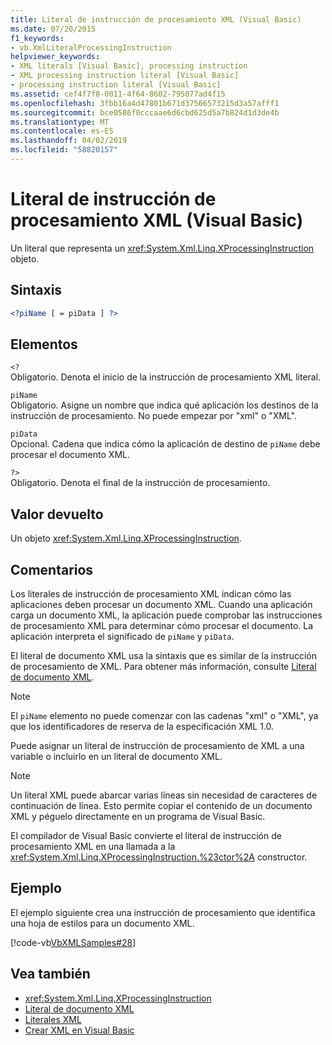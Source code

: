 ```yaml
---
title: Literal de instrucción de procesamiento XML (Visual Basic)
ms.date: 07/20/2015
f1_keywords:
- vb.XmlLiteralProcessingInstruction
helpviewer_keywords:
- XML literals [Visual Basic], processing instruction
- XML processing instruction literal [Visual Basic]
- processing instruction literal [Visual Basic]
ms.assetid: cef4f7f8-0011-4f64-8602-795077ad4f15
ms.openlocfilehash: 3fbb16a4d47801b671d37566573215d3a57afff1
ms.sourcegitcommit: bce0586f0cccaae6d6cbd625d5a7b824d1d3de4b
ms.translationtype: MT
ms.contentlocale: es-ES
ms.lasthandoff: 04/02/2019
ms.locfileid: "58820157"
---
```

# <a name="xml-processing-instruction-literal-visual-basic"></a>Literal de instrucción de procesamiento XML (Visual Basic)
Un literal que representa un <xref:System.Xml.Linq.XProcessingInstruction> objeto.  
  
## <a name="syntax"></a>Sintaxis  
  
```xml  
<?piName [ = piData ] ?>  
```  
  
## <a name="parts"></a>Elementos  
 `<?`  
 Obligatorio. Denota el inicio de la instrucción de procesamiento XML literal.  
  
 `piName`  
 Obligatorio. Asigne un nombre que indica qué aplicación los destinos de la instrucción de procesamiento. No puede empezar por "xml" o "XML".  
  
 `piData`  
 Opcional. Cadena que indica cómo la aplicación de destino de `piName` debe procesar el documento XML.  
  
 `?>`  
 Obligatorio. Denota el final de la instrucción de procesamiento.  
  
## <a name="return-value"></a>Valor devuelto  
 Un objeto <xref:System.Xml.Linq.XProcessingInstruction>.  
  
## <a name="remarks"></a>Comentarios  
 Los literales de instrucción de procesamiento XML indican cómo las aplicaciones deben procesar un documento XML. Cuando una aplicación carga un documento XML, la aplicación puede comprobar las instrucciones de procesamiento XML para determinar cómo procesar el documento. La aplicación interpreta el significado de `piName` y `piData`.  
  
 El literal de documento XML usa la sintaxis que es similar de la instrucción de procesamiento de XML. Para obtener más información, consulte [Literal de documento XML](../../../visual-basic/language-reference/xml-literals/xml-document-literal.md).  
  
> [!NOTE]
>  El `piName` elemento no puede comenzar con las cadenas "xml" o "XML", ya que los identificadores de reserva de la especificación XML 1.0.  
  
 Puede asignar un literal de instrucción de procesamiento de XML a una variable o incluirlo en un literal de documento XML.  
  
> [!NOTE]
>  Un literal XML puede abarcar varias líneas sin necesidad de caracteres de continuación de línea. Esto permite copiar el contenido de un documento XML y péguelo directamente en un programa de Visual Basic.  
  
 El compilador de Visual Basic convierte el literal de instrucción de procesamiento XML en una llamada a la <xref:System.Xml.Linq.XProcessingInstruction.%23ctor%2A> constructor.  
  
## <a name="example"></a>Ejemplo  
 El ejemplo siguiente crea una instrucción de procesamiento que identifica una hoja de estilos para un documento XML.  
  
 [!code-vb[VbXMLSamples#28](~/samples/snippets/visualbasic/VS_Snippets_VBCSharp/VbXMLSamples/VB/XMLSamples13.vb#28)]  
  
## <a name="see-also"></a>Vea también

- <xref:System.Xml.Linq.XProcessingInstruction>
- [Literal de documento XML](../../../visual-basic/language-reference/xml-literals/xml-document-literal.md)
- [Literales XML](../../../visual-basic/language-reference/xml-literals/index.md)
- [Crear XML en Visual Basic](../../../visual-basic/programming-guide/language-features/xml/creating-xml.md)
